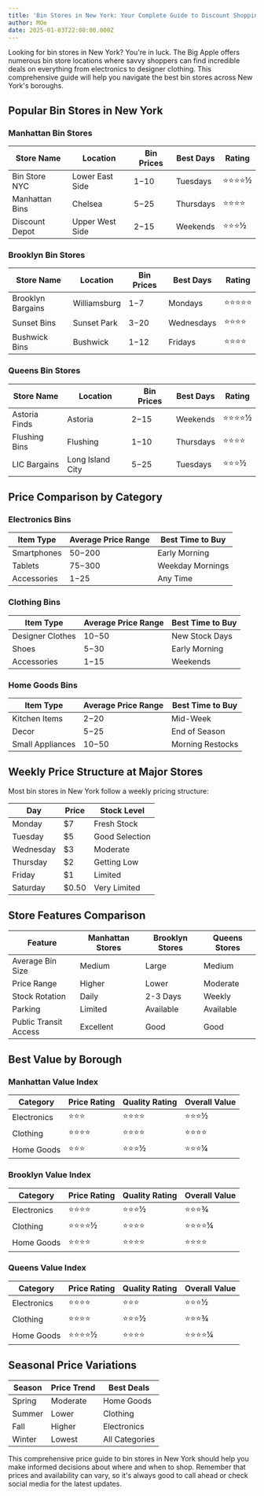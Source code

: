 ```yaml
---
title: 'Bin Stores in New York: Your Complete Guide to Discount Shopping (2025)'
author: MOe
date: 2025-01-03T22:00:00.000Z
---
```


Looking for bin stores in New York? You're in luck. The Big Apple offers numerous bin store locations where savvy shoppers can find incredible deals on everything from electronics to designer clothing. This comprehensive guide will help you navigate the best bin stores across New York's boroughs.

## Popular Bin Stores in New York

### Manhattan Bin Stores

| Store Name     | Location        | Bin Prices | Best Days | Rating |
| -------------- | --------------- | ---------- | --------- | ------ |
| Bin Store NYC  | Lower East Side | $1-$10     | Tuesdays  | ⭐⭐⭐⭐½  |
| Manhattan Bins | Chelsea         | $5-$25     | Thursdays | ⭐⭐⭐⭐   |
| Discount Depot | Upper West Side | $2-$15     | Weekends  | ⭐⭐⭐½   |

### Brooklyn Bin Stores

| Store Name        | Location     | Bin Prices | Best Days  | Rating |
| ----------------- | ------------ | ---------- | ---------- | ------ |
| Brooklyn Bargains | Williamsburg | $1-$7      | Mondays    | ⭐⭐⭐⭐⭐  |
| Sunset Bins       | Sunset Park  | $3-$20     | Wednesdays | ⭐⭐⭐⭐   |
| Bushwick Bins     | Bushwick     | $1-$12     | Fridays    | ⭐⭐⭐⭐   |

### Queens Bin Stores

| Store Name    | Location         | Bin Prices | Best Days | Rating |
| ------------- | ---------------- | ---------- | --------- | ------ |
| Astoria Finds | Astoria          | $2-$15     | Weekends  | ⭐⭐⭐⭐½  |
| Flushing Bins | Flushing         | $1-$10     | Thursdays | ⭐⭐⭐⭐   |
| LIC Bargains  | Long Island City | $5-$25     | Tuesdays  | ⭐⭐⭐½   |

## Price Comparison by Category

### Electronics Bins

| Item Type   | Average Price Range | Best Time to Buy |
| ----------- | ------------------- | ---------------- |
| Smartphones | $50-$200            | Early Morning    |
| Tablets     | $75-$300            | Weekday Mornings |
| Accessories | $1-$25              | Any Time         |

### Clothing Bins

| Item Type        | Average Price Range | Best Time to Buy |
| ---------------- | ------------------- | ---------------- |
| Designer Clothes | $10-$50             | New Stock Days   |
| Shoes            | $5-$30              | Early Morning    |
| Accessories      | $1-$15              | Weekends         |

### Home Goods Bins

| Item Type        | Average Price Range | Best Time to Buy |
| ---------------- | ------------------- | ---------------- |
| Kitchen Items    | $2-$20              | Mid-Week         |
| Decor            | $5-$25              | End of Season    |
| Small Appliances | $10-$50             | Morning Restocks |

## Weekly Price Structure at Major Stores

Most bin stores in New York follow a weekly pricing structure:

| Day       | Price | Stock Level    |
| --------- | ----- | -------------- |
| Monday    | $7    | Fresh Stock    |
| Tuesday   | $5    | Good Selection |
| Wednesday | $3    | Moderate       |
| Thursday  | $2    | Getting Low    |
| Friday    | $1    | Limited        |
| Saturday  | $0.50 | Very Limited   |

## Store Features Comparison

| Feature               | Manhattan Stores | Brooklyn Stores | Queens Stores |
| --------------------- | ---------------- | --------------- | ------------- |
| Average Bin Size      | Medium           | Large           | Medium        |
| Price Range           | Higher           | Lower           | Moderate      |
| Stock Rotation        | Daily            | 2-3 Days        | Weekly        |
| Parking               | Limited          | Available       | Available     |
| Public Transit Access | Excellent        | Good            | Good          |

## Best Value by Borough

### Manhattan Value Index

| Category    | Price Rating | Quality Rating | Overall Value |
| ----------- | ------------ | -------------- | ------------- |
| Electronics | ⭐⭐⭐          | ⭐⭐⭐⭐           | ⭐⭐⭐½          |
| Clothing    | ⭐⭐⭐⭐         | ⭐⭐⭐⭐           | ⭐⭐⭐⭐          |
| Home Goods  | ⭐⭐⭐          | ⭐⭐⭐½           | ⭐⭐⭐¼          |

### Brooklyn Value Index

| Category    | Price Rating | Quality Rating | Overall Value |
| ----------- | ------------ | -------------- | ------------- |
| Electronics | ⭐⭐⭐⭐         | ⭐⭐⭐½           | ⭐⭐⭐¾          |
| Clothing    | ⭐⭐⭐⭐½        | ⭐⭐⭐⭐           | ⭐⭐⭐⭐¼         |
| Home Goods  | ⭐⭐⭐⭐         | ⭐⭐⭐⭐           | ⭐⭐⭐⭐          |

### Queens Value Index

| Category    | Price Rating | Quality Rating | Overall Value |
| ----------- | ------------ | -------------- | ------------- |
| Electronics | ⭐⭐⭐⭐         | ⭐⭐⭐            | ⭐⭐⭐½          |
| Clothing    | ⭐⭐⭐⭐         | ⭐⭐⭐½           | ⭐⭐⭐¾          |
| Home Goods  | ⭐⭐⭐⭐½        | ⭐⭐⭐⭐           | ⭐⭐⭐⭐¼         |

## Seasonal Price Variations

| Season | Price Trend | Best Deals     |
| ------ | ----------- | -------------- |
| Spring | Moderate    | Home Goods     |
| Summer | Lower       | Clothing       |
| Fall   | Higher      | Electronics    |
| Winter | Lowest      | All Categories |

This comprehensive price guide to bin stores in New York should help you make informed decisions about where and when to shop. Remember that prices and availability can vary, so it's always good to call ahead or check social media for the latest updates.
